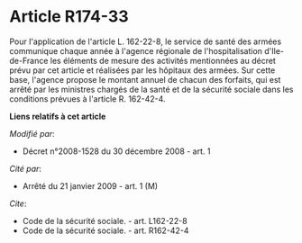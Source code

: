 # Article R174-33

Pour l'application de l'article L. 162-22-8, le service de santé des armées communique chaque année à l'agence régionale de
l'hospitalisation d'Ile-de-France les éléments de mesure des activités mentionnées au décret prévu par cet article et
réalisées par les hôpitaux des armées. Sur cette base, l'agence propose le montant annuel de chacun des forfaits, qui est
arrêté par les ministres chargés de la santé et de la sécurité sociale dans les conditions prévues à l'article R. 162-42-4.

**Liens relatifs à cet article**

_Modifié par_:

  - Décret n°2008-1528 du 30 décembre 2008 - art. 1

_Cité par_:

  - Arrêté du 21 janvier 2009 - art. 1 (M)

_Cite_:

  - Code de la sécurité sociale. - art. L162-22-8
  - Code de la sécurité sociale. - art. R162-42-4
